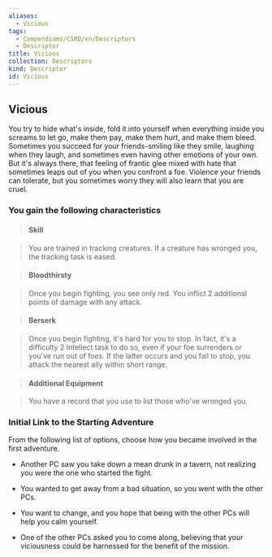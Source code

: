 ```yaml
---
aliases:
  - Vicious
tags:
  - Compendiums/CSRD/en/Descriptors
  - Descriptor
title: Vicious
collection: Descriptors
kind: Descriptor
id: Vicious
---
```

## Vicious    
You try to hide what's inside, fold it into yourself when everything inside you screams to let go, make them pay, make them hurt, and make them bleed. Sometimes you succeed for your friends-smiling like they smile, laughing when they laugh, and sometimes even having other emotions of your own. But it's always there, that feeling of frantic glee mixed with hate that sometimes leaps out of you when you confront a foe. Violence your friends can tolerate, but you sometimes worry they will also learn that you are cruel.  
### You gain the following characteristics    
> #### Skill  
> You are trained in tracking creatures. If a creature has wronged you, the tracking task is eased.    
  
> #### Bloodthirsty  
> Once you begin fighting, you see only red. You inflict 2 additional points of damage with any attack.    
  
> #### Berserk  
> Once you begin fighting, it's hard for you to stop. In fact, it's a difficulty 2 Intellect task to do so, even if your foe surrenders or you've run out of foes. If the latter occurs and you fail to stop, you attack the nearest ally within short range.    
  
> #### Additional Equipment  
> You have a record that you use to list those who've wronged you.    
  
### Initial Link to the Starting Adventure    
From the following list of options, choose how you became involved in the first adventure.    
- Another PC saw you take down a mean drunk in a tavern, not realizing you were the one who started the fight.    
- You wanted to get away from a bad situation, so you went with the other PCs.    
- You want to change, and you hope that being with the other PCs will help you calm yourself.    
- One of the other PCs asked you to come along, believing that your viciousness could be harnessed for the benefit of the mission.  
